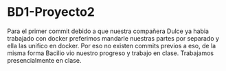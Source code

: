 # BD1-Proyecto2
Para el primer commit debido a que nuestra compañera Dulce ya habia trabajado con docker preferimos mandarle nuestras partes por separado y ella las unifico en docker. Por eso no existen commits previos a eso, de la misma forma Bacilio vio nuestro progreso y trabajo en clase. Trabajamos presencialmente en clase. 

